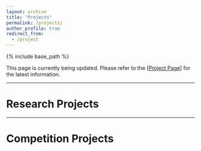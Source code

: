 ```yaml
---
layout: archive
title: "Projects"
permalink: /projects/
author_profile: true
redirect_from:
  - /project
---
```


{% include base_path %}

This page is currently being updated. Please refer to the [[Project Page](https://rgblimp.github.io/)] for the latest information. 

---

# Research Projects
<!DOCTYPE html>
<html lang="en">
<head>
    <meta charset="UTF-8">
    <title>Video Switcher</title>
</head>
<body>
    <div id="videoContainer"></div>
    <script>
        fetch('https://ipapi.co/json/')
        .then(response => response.json())
        .then(data => {
            const country = data.country;
            const videoContainer = document.getElementById('videoContainer');
            if (country === 'CN') {
                videoContainer.innerHTML = `
                    <iframe src="https://www.bilibili.com/video/BV1Y1421k7SD" width="560" height="315" frameborder="0" allowfullscreen></iframe>
                `;
            } else {
                videoContainer.innerHTML = `
                    <iframe src="https://www.youtube.com/watch?v=yA_nncO6qE4" width="560" height="315" frameborder="0" allowfullscreen></iframe>
                `;
            }
        })
        .catch(error => console.error('Error fetching IP data:', error));
    </script>
</body>
</html>

<script>
  fetch('https://ipapi.co/json/')
  .then(response => response.json())
  .then(data => {
      const country = data.country;
      const videoContainer = document.getElementById('videoContainer');
      if (country === 'CN') {
          videoContainer.innerHTML = `
              <iframe src="https://www.bilibili.com/video/BV1Y1421k7SD" width="560" height="315" frameborder="0" allowfullscreen></iframe>
          `;
      } else {
          videoContainer.innerHTML = `
              <iframe src="https://www.youtube.com/watch?v=yA_nncO6qE4" width="560" height="315" frameborder="0" allowfullscreen></iframe>
          `;
      }
  })
  .catch(error => console.error('Error fetching IP data:', error));
</script>



---

# Competition Projects